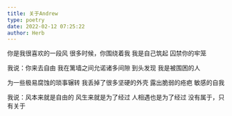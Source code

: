 ```yaml
---
title: 关于Andrew
type: poetry
date: 2022-02-12 07:25:22
author: Herb
---
```


你是我很喜欢的一段风
很多时候，你围绕着我
我是自己筑起
囚禁你的牢笼

我说：你来去自由
我在篱墙之间允诺诸多间隙
到头发现
我是被围困的人

为一些极易腐蚀的琐事辗转
我丢掉了很多坚硬的外壳
露出脆弱的疮疤
敏感的自我

我说：风本来就是自由的
风生来就是为了经过
人相遇也是为了经过
没有属于，只有关于